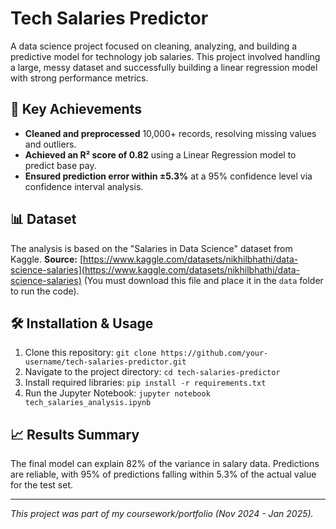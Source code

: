 # Tech Salaries Predictor

A data science project focused on cleaning, analyzing, and building a predictive model for technology job salaries. This project involved handling a large, messy dataset and successfully building a linear regression model with strong performance metrics.

## 🚀 Key Achievements
- **Cleaned and preprocessed** 10,000+ records, resolving missing values and outliers.
- **Achieved an R² score of 0.82** using a Linear Regression model to predict base pay.
- **Ensured prediction error within ±5.3%** at a 95% confidence level via confidence interval analysis.

## 📊 Dataset
The analysis is based on the "Salaries in Data Science" dataset from Kaggle.
**Source:** [https://www.kaggle.com/datasets/nikhilbhathi/data-science-salaries](https://www.kaggle.com/datasets/nikhilbhathi/data-science-salaries) (You must download this file and place it in the `data` folder to run the code).

## 🛠️ Installation & Usage
1. Clone this repository: `git clone https://github.com/your-username/tech-salaries-predictor.git`
2. Navigate to the project directory: `cd tech-salaries-predictor`
3. Install required libraries: `pip install -r requirements.txt`
4. Run the Jupyter Notebook: `jupyter notebook tech_salaries_analysis.ipynb`

## 📈 Results Summary
The final model can explain 82% of the variance in salary data. Predictions are reliable, with 95% of predictions falling within 5.3% of the actual value for the test set.

---
*This project was part of my coursework/portfolio (Nov 2024 - Jan 2025).*
